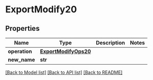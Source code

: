 # ExportModify20

## Properties
Name | Type | Description | Notes
------------ | ------------- | ------------- | -------------
**operation** | [**ExportModifyOps20**](ExportModifyOps20.md) |  | 
**new_name** | **str** |  | 

[[Back to Model list]](../README.md#documentation-for-models) [[Back to API list]](../README.md#documentation-for-api-endpoints) [[Back to README]](../README.md)


